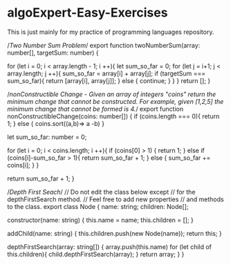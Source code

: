 # algoExpert-Easy-Exercises
This is just mainly for my practice of programming languages repository.

/*Two Number Sum Problem*/
export function twoNumberSum(array: number[], targetSum: number) {

  for (let i = 0; i < array.length - 1; i ++){
    let sum_so_far = 0;
    for (let j = i+1; j < array.length; j ++){
      sum_so_far = array[i] + array[j];
      if (targetSum === sum_so_far){
        return [array[i], array[j]];
      } else {
        continue;
      }
    }
  }
  return [];
}

/*nonConstructible Change - Given an array of integers "coins" return the minimum change that cannot be constructed. For example, given [1,2,5] the minimum change that cannot be formed is 4.*/
export function nonConstructibleChange(coins: number[]) {
  if (coins.length === 0){
    return 1;
  } else {
    coins.sort((a,b)=> a -b)
  }

  let sum_so_far: number = 0;

  for (let i = 0; i < coins.length; i ++){
    if (coins[0] > 1) {
      return 1;
    } else if (coins[i]-sum_so_far > 1){
      return sum_so_far + 1;
    } else {
      sum_so_far += coins[i];
    }
  }

  return sum_so_far + 1;
}

/*Depth First Seach*/
// Do not edit the class below except
// for the depthFirstSearch method.
// Feel free to add new properties
// and methods to the class.
export class Node {
  name: string;
  children: Node[];

  constructor(name: string) {
    this.name = name;
    this.children = [];
  }

  addChild(name: string) {
    this.children.push(new Node(name));
    return this;
  }

  depthFirstSearch(array: string[]) {
    array.push(this.name)
    for (let child of this.children){
      child.depthFirstSearch(array);
    }
    return array;
  }
}
